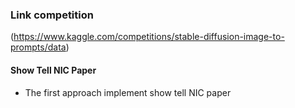 ### Link competition
  (https://www.kaggle.com/competitions/stable-diffusion-image-to-prompts/data)
   
#### Show Tell NIC Paper

* The first approach implement show tell NIC paper

